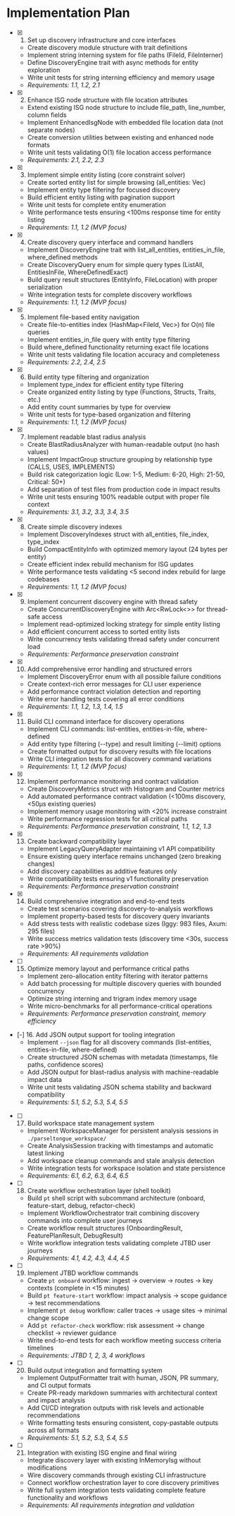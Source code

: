 # Implementation Plan

- [x] 1. Set up discovery infrastructure and core interfaces
  - Create discovery module structure with trait definitions
  - Implement string interning system for file paths (FileId, FileInterner)
  - Define DiscoveryEngine trait with async methods for entity exploration
  - Write unit tests for string interning efficiency and memory usage
  - _Requirements: 1.1, 1.2, 2.1_

- [x] 2. Enhance ISG node structure with file location attributes
  - Extend existing ISG node structure to include file_path, line_number, column fields
  - Implement EnhancedIsgNode with embedded file location data (not separate nodes)
  - Create conversion utilities between existing and enhanced node formats
  - Write unit tests validating O(1) file location access performance
  - _Requirements: 2.1, 2.2, 2.3_

- [x] 3. Implement simple entity listing (core constraint solver)
  - Create sorted entity list for simple browsing (all_entities: Vec<EntityInfo>)
  - Implement entity type filtering for focused discovery
  - Build efficient entity listing with pagination support
  - Write unit tests for complete entity enumeration
  - Write performance tests ensuring <100ms response time for entity listing
  - _Requirements: 1.1, 1.2 (MVP focus)_

- [x] 4. Create discovery query interface and command handlers
  - Implement DiscoveryEngine trait with list_all_entities, entities_in_file, where_defined methods
  - Create DiscoveryQuery enum for simple query types (ListAll, EntitiesInFile, WhereDefinedExact)
  - Build query result structures (EntityInfo, FileLocation) with proper serialization
  - Write integration tests for complete discovery workflows
  - _Requirements: 1.1, 1.2 (MVP focus)_

- [x] 5. Implement file-based entity navigation
  - Create file-to-entities index (HashMap<FileId, Vec<SigHash>>) for O(n) file queries
  - Implement entities_in_file query with entity type filtering
  - Build where_defined functionality returning exact file locations
  - Write unit tests validating file location accuracy and completeness
  - _Requirements: 2.2, 2.4, 2.5_

- [x] 6. Build entity type filtering and organization
  - Implement type_index for efficient entity type filtering
  - Create organized entity listing by type (Functions, Structs, Traits, etc.)
  - Add entity count summaries by type for overview
  - Write unit tests for type-based organization and filtering
  - _Requirements: 1.1, 1.2 (MVP focus)_

- [x] 7. Implement readable blast radius analysis
  - Create BlastRadiusAnalyzer with human-readable output (no hash values)
  - Implement ImpactGroup structure grouping by relationship type (CALLS, USES, IMPLEMENTS)
  - Build risk categorization logic (Low: 1-5, Medium: 6-20, High: 21-50, Critical: 50+)
  - Add separation of test files from production code in impact results
  - Write unit tests ensuring 100% readable output with proper file context
  - _Requirements: 3.1, 3.2, 3.3, 3.4, 3.5_

- [x] 8. Create simple discovery indexes
  - Implement DiscoveryIndexes struct with all_entities, file_index, type_index
  - Build CompactEntityInfo with optimized memory layout (24 bytes per entity)
  - Create efficient index rebuild mechanism for ISG updates
  - Write performance tests validating <5 second index rebuild for large codebases
  - _Requirements: 1.1, 1.2 (MVP focus)_

- [x] 9. Implement concurrent discovery engine with thread safety
  - Create ConcurrentDiscoveryEngine with Arc<RwLock<>> for thread-safe access
  - Implement read-optimized locking strategy for simple entity listing
  - Add efficient concurrent access to sorted entity lists
  - Write concurrency tests validating thread safety under concurrent load
  - _Requirements: Performance preservation constraint_

- [x] 10. Add comprehensive error handling and structured errors
  - Implement DiscoveryError enum with all possible failure conditions
  - Create context-rich error messages for CLI user experience
  - Add performance contract violation detection and reporting
  - Write error handling tests covering all error conditions
  - _Requirements: 1.1, 1.2, 1.3, 1.4, 1.5_

- [x] 11. Build CLI command interface for discovery operations
  - Implement CLI commands: list-entities, entities-in-file, where-defined
  - Add entity type filtering (--type) and result limiting (--limit) options
  - Create formatted output for discovery results with file locations
  - Write CLI integration tests for all discovery command variations
  - _Requirements: 1.1, 1.2 (MVP focus)_

- [x] 12. Implement performance monitoring and contract validation
  - Create DiscoveryMetrics struct with Histogram and Counter metrics
  - Add automated performance contract validation (<100ms discovery, <50μs existing queries)
  - Implement memory usage monitoring with <20% increase constraint
  - Write performance regression tests for all critical paths
  - _Requirements: Performance preservation constraint, 1.1, 1.2, 1.3_

- [x] 13. Create backward compatibility layer
  - Implement LegacyQueryAdapter maintaining v1 API compatibility
  - Ensure existing query interface remains unchanged (zero breaking changes)
  - Add discovery capabilities as additive features only
  - Write compatibility tests ensuring v1 functionality preservation
  - _Requirements: Performance preservation constraint_

- [x] 14. Build comprehensive integration and end-to-end tests
  - Create test scenarios covering discovery-to-analysis workflows
  - Implement property-based tests for discovery query invariants
  - Add stress tests with realistic codebase sizes (Iggy: 983 files, Axum: 295 files)
  - Write success metrics validation tests (discovery time <30s, success rate >90%)
  - _Requirements: All requirements validation_

- [ ] 15. Optimize memory layout and performance critical paths
  - Implement zero-allocation entity filtering with iterator patterns
  - Add batch processing for multiple discovery queries with bounded concurrency
  - Optimize string interning and trigram index memory usage
  - Write micro-benchmarks for all performance-critical operations
  - _Requirements: Performance preservation constraint, memory efficiency_

- [-] 16. Add JSON output support for tooling integration
  - Implement `--json` flag for all discovery commands (list-entities, entities-in-file, where-defined)
  - Create structured JSON schemas with metadata (timestamps, file paths, confidence scores)
  - Add JSON output for blast-radius analysis with machine-readable impact data
  - Write unit tests validating JSON schema stability and backward compatibility
  - _Requirements: 5.1, 5.2, 5.3, 5.4, 5.5_

- [ ] 17. Build workspace state management system
  - Implement WorkspaceManager for persistent analysis sessions in `./parseltongue_workspace/`
  - Create AnalysisSession tracking with timestamps and automatic latest linking
  - Add workspace cleanup commands and stale analysis detection
  - Write integration tests for workspace isolation and state persistence
  - _Requirements: 6.1, 6.2, 6.3, 6.4, 6.5_

- [ ] 18. Create workflow orchestration layer (shell toolkit)
  - Build `pt` shell script with subcommand architecture (onboard, feature-start, debug, refactor-check)
  - Implement WorkflowOrchestrator trait combining discovery commands into complete user journeys
  - Create workflow result structures (OnboardingResult, FeaturePlanResult, DebugResult)
  - Write workflow integration tests validating complete JTBD user journeys
  - _Requirements: 4.1, 4.2, 4.3, 4.4, 4.5_

- [ ] 19. Implement JTBD workflow commands
  - Create `pt onboard` workflow: ingest → overview → routes → key contexts (complete in <15 minutes)
  - Build `pt feature-start` workflow: impact analysis → scope guidance → test recommendations
  - Implement `pt debug` workflow: caller traces → usage sites → minimal change scope
  - Add `pt refactor-check` workflow: risk assessment → change checklist → reviewer guidance
  - Write end-to-end tests for each workflow meeting success criteria timelines
  - _Requirements: JTBD 1, 2, 3, 4 workflows_

- [ ] 20. Build output integration and formatting system
  - Implement OutputFormatter trait with human, JSON, PR summary, and CI output formats
  - Create PR-ready markdown summaries with architectural context and impact analysis
  - Add CI/CD integration outputs with risk levels and actionable recommendations
  - Write formatting tests ensuring consistent, copy-pastable outputs across all formats
  - _Requirements: 5.1, 5.2, 5.3, 5.4, 5.5_

- [ ] 21. Integration with existing ISG engine and final wiring
  - Integrate discovery layer with existing InMemoryIsg without modifications
  - Wire discovery commands through existing CLI infrastructure
  - Connect workflow orchestration layer to core discovery primitives
  - Write full system integration tests validating complete feature functionality and workflows
  - _Requirements: All requirements integration and validation_
